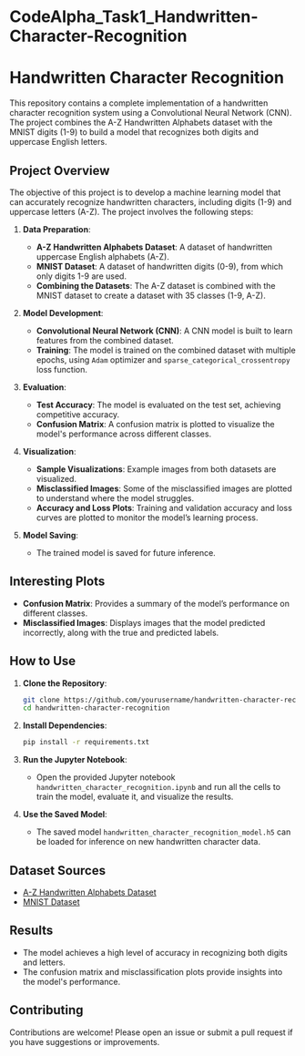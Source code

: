 # CodeAlpha_Task1_Handwritten-Character-Recognition

# Handwritten Character Recognition

This repository contains a complete implementation of a handwritten character recognition system using a Convolutional Neural Network (CNN). The project combines the A-Z Handwritten Alphabets dataset with the MNIST digits (1-9) to build a model that recognizes both digits and uppercase English letters.

## Project Overview

The objective of this project is to develop a machine learning model that can accurately recognize handwritten characters, including digits (1-9) and uppercase letters (A-Z). The project involves the following steps:

1. **Data Preparation**:
   - **A-Z Handwritten Alphabets Dataset**: A dataset of handwritten uppercase English alphabets (A-Z).
   - **MNIST Dataset**: A dataset of handwritten digits (0-9), from which only digits 1-9 are used.
   - **Combining the Datasets**: The A-Z dataset is combined with the MNIST dataset to create a dataset with 35 classes (1-9, A-Z).

2. **Model Development**:
   - **Convolutional Neural Network (CNN)**: A CNN model is built to learn features from the combined dataset.
   - **Training**: The model is trained on the combined dataset with multiple epochs, using `Adam` optimizer and `sparse_categorical_crossentropy` loss function.

3. **Evaluation**:
   - **Test Accuracy**: The model is evaluated on the test set, achieving competitive accuracy.
   - **Confusion Matrix**: A confusion matrix is plotted to visualize the model's performance across different classes.

4. **Visualization**:
   - **Sample Visualizations**: Example images from both datasets are visualized.
   - **Misclassified Images**: Some of the misclassified images are plotted to understand where the model struggles.
   - **Accuracy and Loss Plots**: Training and validation accuracy and loss curves are plotted to monitor the model’s learning process.

5. **Model Saving**:
   - The trained model is saved for future inference.

## Interesting Plots

- **Confusion Matrix**: Provides a summary of the model’s performance on different classes.
- **Misclassified Images**: Displays images that the model predicted incorrectly, along with the true and predicted labels.

## How to Use

1. **Clone the Repository**:
   ```bash
   git clone https://github.com/yourusername/handwritten-character-recognition.git
   cd handwritten-character-recognition
   ```

2. **Install Dependencies**:
   ```bash
   pip install -r requirements.txt
   ```

3. **Run the Jupyter Notebook**:
   - Open the provided Jupyter notebook `handwritten_character_recognition.ipynb` and run all the cells to train the model, evaluate it, and visualize the results.

4. **Use the Saved Model**:
   - The saved model `handwritten_character_recognition_model.h5` can be loaded for inference on new handwritten character data.

## Dataset Sources

- [A-Z Handwritten Alphabets Dataset](https://www.kaggle.com/datasets/sachinpatel21/az-handwritten-alphabets-in-csv-format)
- [MNIST Dataset](https://www.kaggle.com/datasets/oddrationale/mnist-in-csv)

## Results

- The model achieves a high level of accuracy in recognizing both digits and letters.
- The confusion matrix and misclassification plots provide insights into the model's performance.

## Contributing

Contributions are welcome! Please open an issue or submit a pull request if you have suggestions or improvements.
